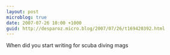 ```yaml
---
layout: post
microblog: true
date: 2007-07-26 10:00 +1000
guid: http://desparoz.micro.blog/2007/07/26/t169420392.html
---
```

When did you start writing for scuba diving mags
